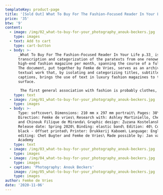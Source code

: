 ```yaml
---
templateKey: product-page
title: '[Sold Out] What To Buy For The Fashion-Focused Reader In Your Life p.33'
price: '35'
btw: '9'
content:
  - image: /img/02_what-to-buy-for-your_photography_anouk-beckers.jpg
    type: images
  - text: Add to cart
    type: cart-button
  - body: >-
      _What To Buy For The Fashion-Focused Reader In Your Life p.33_ is a
      transcription and categorization of the paratexts from one renowned
      high-end fashion magazine per month, spanning the course of a full year.
      The document, put together by Femke de Vries, serves as an archive and
      textual work that, by isolating and categorizing titles, subtitles and
      captions, brings the use of text in luxury fashion magazines to the
      surface.  

       The first general association with fashion is probably clothes, shopping, fashion shows and after that maybe magazines and their dazzling imagery but it’s not very likely to think of text when thinking of fashion. Nevertheless, it is an important actor within the construct of fashion. Text is respected in fashion as a tool for journalists to write reviews for shows, reports, and interviews, but the strongest and less noticed types of text in fashion are captions, titles and subtitles in fashion magazines or online media, words on clothes and the act of speaking. Texts on clothes or in magazines are explicit but often not really read. We only just browse through a magazine, but when do we really read it and when do we ever speak it out loud? However, it is through captions and titles that garments are assigned certain values, such as 'cool', 'casual', 'masculine', 'amazing' or 'new', even though the garment in itself doesn’t inhabit these values. The text can therefore create new ‘worlds’ around garments. This is how a garment can be turned into fashion. And it is through the choice and use of certain words and values in these fashion descriptions, and also the invention of new words (‘athleisure’ for example), that we can read today's cultural, social and economic values.
    type: text
  - image: /img/01_what-to-buy-for-your_photography_anouk-beckers.jpg
    type: images
  - body: >-
      Type: softcover\ Dimensions: 210 mm x 297 mm portrait\ Pages: 38\ Art
      Direction: Femke de vries\ Research with: Ashley Martiniello, Chet Bugter
      and Chinouk Filique de Miranda\ Graphic design: Zuzana Kostelanská\
      Release date: Spring 2020\ Binding: elastic band\ Edition: 40\ Color:
      black - Offset printed\ Printer: Drukkerij Kaboem\ Language: English\ Text
      editing: Chet Bugter and Femke de Vries\ Made possible by: Jan van Eyck
      Academy
    type: text
  - image: /img/03_what-to-buy-for-your_photography_anouk-beckers.jpg
    type: images
  - image: /img/04_what-to-buy-for-your_photography_anouk-beckers.jpg
    type: images
  - caption: 'Photography: Anouk Beckers'
    image: /img/05_what-to-buy-for-your_photography_anouk-beckers.jpg
    type: images
author: Femke de Vries
date: '2020-11-06'
---
```



